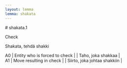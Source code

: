 ```yaml
---
layout: lemma
lemma: shakata
---
```


<div class="sense">
# <span class="sensename">shakata.1</span>

<span class="description">Check</span>

<span class="description">Shakata, tehdä shakki</span>

A0 | Entity who is forced to check |   | Taho, joka shakkaa |  
A1 | Move resulting in check |   | Siirto, joka johtaa shakkiin |  

</div>

